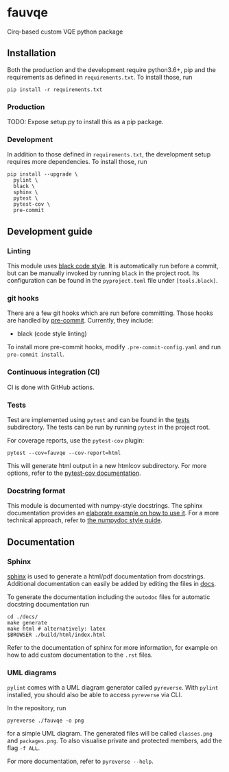# fauvqe

Cirq-based custom VQE python package

## Installation

Both the production and the development require python3.6+, pip and the requirements as defined in `requirements.txt`.
To install those, run

```shell
pip install -r requirements.txt
```

### Production

TODO: Expose setup.py to install this as a pip package.

### Development

In addition to those defined in `requirements.txt`, the development setup requires more dependencies.
To install those, run

```shell
pip install --upgrade \
  pylint \
  black \
  sphinx \
  pytest \
  pytest-cov \
  pre-commit
```

## Development guide

### Linting

This module uses [black code style](https://pypi.org/project/black/).
It is automatically run before a commit, but can be manually invoked by running `black` in the project root.
Its configuration can be found in the `pyproject.toml` file under `[tools.black]`.

### git hooks

There are a few git hooks which are run before committing.
Those hooks are handled by [pre-commit](https://pre-commit.com/).
Currently, they include:

- black (code style linting)

To install more pre-commit hooks, modify `.pre-commit-config.yaml` and run `pre-commit install`.

### Continuous integration (CI)

CI is done with GitHub actions.

### Tests

Test are implemented using `pytest` and can be found in the [tests](./tests) subdirectory.
The tests can be run by running `pytest` in the project root.

For coverage reports, use the `pytest-cov` plugin:

```shell
pytest --cov=fauvqe --cov-report=html
```

This will generate html output in a new htmlcov subdirectory.
For more options, refer to the [pytest-cov documentation](https://pytest-cov.readthedocs.io/en/latest/config.html).

### Docstring format

This module is documented with numpy-style docstrings.
The sphinx documentation provides an [elaborate example on how to use it](https://www.sphinx-doc.org/en/master/usage/extensions/example_numpy.html).
For a more technical approach, refer to [the numpydoc style guide](https://numpydoc.readthedocs.io/en/latest/format.html).

## Documentation

### Sphinx

[sphinx](https://www.sphinx-doc.org/en/master/) is used to generate a html/pdf documentation from docstrings.
Additional documentation can easily be added by editing the files in [docs](./docs/source).

To generate the documentation including the `autodoc` files for automatic docstring documentation run

```shell
cd ./docs/
make generate
make html # alternatively: latex
$BROWSER ./build/html/index.html
```

Refer to the documentation of sphinx for more information, for example on how to add custom documentation to the `.rst` files.

### UML diagrams

`pylint` comes with a UML diagram generator called `pyreverse`.
With `pylint` installed, you should also be able to access `pyreverse` via CLI.

In the repository, run

```shell
pyreverse ./fauvqe -o png
```

for a simple UML diagram.
The generated files will be called `classes.png` and `packages.png`.
To also visualise private and protected members, add the flag `-f ALL`.

For more documentation, refer to `pyreverse --help`.
